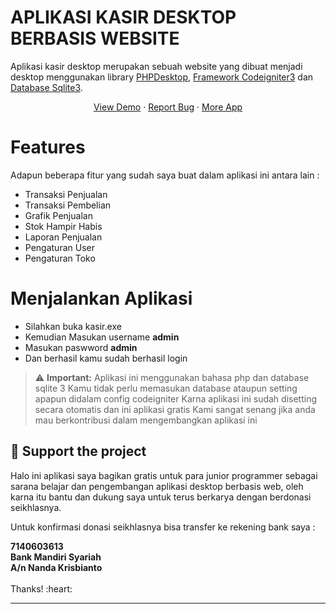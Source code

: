 <h1>APLIKASI KASIR DESKTOP BERBASIS WEBSITE</h1>
<p>Aplikasi kasir desktop merupakan sebuah website yang dibuat menjadi desktop menggunakan library <a href='https://github.com/cztomczak/phpdesktop'>PHPDesktop</a>, <a href='https://codeigniter.com/'>Framework Codeigniter3</a> dan <a href='https://www.sqlite.org/index.html'> Database Sqlite3</a>.</p>
 <p align="center">
    <a href="https://youtube.com">View Demo</a>
    ·
    <a href="https://wa.me/6282331201148">Report Bug</a>
    ·
    <a href="https://www.nandakrisbianto.my.id">More App</a>
  </p>

# Features
Adapun beberapa fitur yang sudah saya buat dalam aplikasi ini antara lain :


- Transaksi Penjualan
- Transaksi Pembelian
- Grafik Penjualan
- Stok Hampir Habis
- Laporan Penjualan
- Pengaturan User
- Pengaturan Toko


# Menjalankan Aplikasi
- Silahkan buka kasir.exe
- Kemudian Masukan username <b>admin</b>
- Masukan paswword <b>admin</b>
- Dan berhasil kamu sudah berhasil login


> :warning: **Important:**
> Aplikasi ini menggunakan bahasa php dan database sqlite 3
> Kamu tidak perlu memasukan database ataupun setting apapun didalam config codeigniter
> Karna aplikasi ini sudah disetting secara otomatis dan ini aplikasi gratis
> Kami sangat senang jika anda mau berkontribusi dalam mengembangkan aplikasi ini


## :sparkling_heart: Support the project

Halo ini aplikasi saya bagikan gratis untuk para junior programmer sebagai sarana belajar dan pengembangan aplikasi desktop berbasis web, oleh karna itu bantu dan dukung saya untuk terus berkarya dengan berdonasi seikhlasnya.

Untuk konfirmasi donasi seikhlasnya bisa transfer  ke rekening bank saya :

<b>
7140603613<br>
Bank Mandiri Syariah<br>
A/n Nanda Krisbianto<br>
</b><br>
Thanks! :heart:

---
